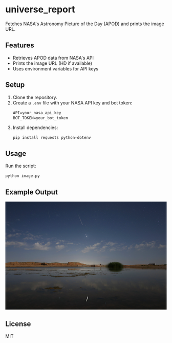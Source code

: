 # universe_report

Fetches NASA's Astronomy Picture of the Day (APOD) and prints the image URL.

## Features

- Retrieves APOD data from NASA's API
- Prints the image URL (HD if available)
- Uses environment variables for API keys

## Setup

1. Clone the repository.
2. Create a `.env` file with your NASA API key and bot token:
    ```
    API=your_nasa_api_key
    BOT_TOKEN=your_bot_token
    ```
3. Install dependencies:
    ```sh
    pip install requests python-dotenv
    ```

## Usage

Run the script:
```sh
python image.py
```

## Example Output

![APOD Example](image\uni_imge.png)

## License

MIT